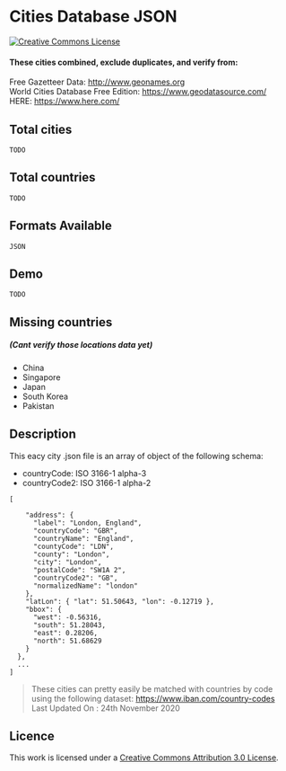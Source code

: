 # Cities Database JSON

[![Creative Commons License](https://i.creativecommons.org/l/by/3.0/80x15.png)](https://creativecommons.org/licenses/by/3.0/)

#### These cities combined, exclude duplicates, and verify from:

Free Gazetteer Data: http://www.geonames.org \
World Cities Database Free Edition: https://www.geodatasource.com/ \
HERE: https://www.here.com/

## Total cities

```
TODO
```

## Total countries

```
TODO
```

## Formats Available

```
JSON
```

## Demo

```
TODO
```

## Missing countries

##### (Cant verify those locations data yet)

- China
- Singapore
- Japan
- South Korea
- Pakistan

## Description

This eacy city .json file is an array of object of the following schema:

- countryCode: ISO 3166-1 alpha-3
- countryCode2: ISO 3166-1 alpha-2

```
[

    "address": {
      "label": "London, England",
      "countryCode": "GBR",
      "countryName": "England",
      "countyCode": "LDN",
      "county": "London",
      "city": "London",
      "postalCode": "SW1A 2",
      "countryCode2": "GB",
      "normalizedName": "london"
    },
    "latLon": { "lat": 51.50643, "lon": -0.12719 },
    "bbox": {
      "west": -0.56316,
      "south": 51.28043,
      "east": 0.28206,
      "north": 51.68629
    }
  },
  ...
]
```

> These cities can pretty easily be matched with countries by code using the following dataset:
> https://www.iban.com/country-codes \
> Last Updated On : 24th November 2020

## Licence

This work is licensed under a [Creative Commons Attribution 3.0 License](https://creativecommons.org/licenses/by/3.0/).
